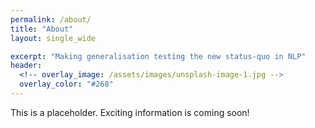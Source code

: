 ```yaml
---
permalink: /about/
title: "About"
layout: single_wide

excerpt: "Making generalisation testing the new status-quo in NLP"
header:
  <!-- overlay_image: /assets/images/unsplash-image-1.jpg -->
  overlay_color: "#268"
---
```


This is a placeholder. Exciting information is coming soon!
